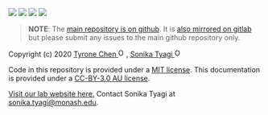 [![](https://flat.badgen.net/badge/license/MIT/cyan?scale=1.5)](https://opensource.org/licenses/MIT)
[![](https://flat.badgen.net/badge/icon/gitlab?icon=gitlab&label&color=orange&scale=1.5)](https://gitlab.com/tyagilab/maternal_multiomics)
[![](https://flat.badgen.net/badge/icon/github?icon=github&label&color=black&scale=1.5)](https://github.com/tyronechen/sepsis_integration)
[![](https://flat.badgen.net/badge/icon/@tyagilab?icon=twitter&label&scale=1.5)](https://twitter.com/tyagilab)

> **NOTE**: The [main repository is on github](https://github.com/tyronechen/sepsis_integration). It is [also mirrored on gitlab](https://gitlab.com/tyagilab/sepsis_integration) but please submit any issues to the main github repository only.

Copyright (c) 2020 <a href="https://orcid.org/0000-0002-9207-0385">Tyrone Chen <img alt="ORCID logo" src="https://info.orcid.org/wp-content/uploads/2019/11/orcid_16x16.png" width="16" height="16" /></a>, <a href="https://orcid.org/0000-0003-0181-6258">Sonika Tyagi <img alt="ORCID logo" src="https://info.orcid.org/wp-content/uploads/2019/11/orcid_16x16.png" width="16" height="16" /></a>

Code in this repository is provided under a [MIT license](https://opensource.org/licenses/MIT). This documentation is provided under a [CC-BY-3.0 AU license](https://creativecommons.org/licenses/by/3.0/au/).

[Visit our lab website here.](https://bioinformaticslab.erc.monash.edu/) Contact Sonika Tyagi at [sonika.tyagi@monash.edu](mailto:sonika.tyagi@monash.edu).
